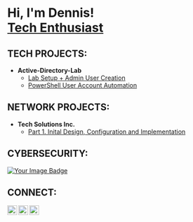 <h1>Hi, I'm Dennis!<br/><a href="https://github.com/Daklan85">Tech Enthusiast</a></h1>

<h2>TECH PROJECTS:</h2>

- <b>Active-Directory-Lab</b>
  - [Lab Setup + Admin User Creation](https://github.com/Daklan85/Active-Directory-Lab)
  - [PowerShell User Account Automation](https://github.com/Daklan85/PowerShell-Automation)

<h2>NETWORK PROJECTS:</h2>

- <b>Tech Solutions Inc.</b>
  - [Part 1. Inital Design, Configuration and Implementation](https://github.com/Daklan85/Tech-Solutions-Company)

<h2>CYBERSECURITY:</h2>

[<img src="https://tryhackme-badges.s3.amazonaws.com/Daklan1.png" alt="Your Image Badge" />][tryhackme]


<h2>CONNECT:</h2>

[<img align="left" alt="DennisGrettner | LinkedIn" width="22px" src="https://pngimg.com/uploads/linkedIn/linkedIn_PNG8.png" />][linkedin]
[<img align="left" alt="DennisGrettner | TryHackMe" width="22px" src="https://raw.githubusercontent.com/simple-icons/simple-icons/refs/heads/develop/icons/tryhackme.svg" />][tryhackme]
[<img align="left" alt="DennisGrettner | Credly" width="22px" src="https://raw.githubusercontent.com/simple-icons/simple-icons/refs/heads/develop/icons/credly.svg" />][credly]


[linkedin]: https://linkedin.com/in/dennisgrettner
[tryhackme]: https://tryhackme.com/r/p/Daklan1
[credly]: https://www.credly.com/users/dennis-grettner
